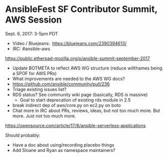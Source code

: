 # AnsibleFest SF Contributor Summit, AWS Session

Sept. 6, 2017: 3-5pm PDT

* Video / Bluejeans:  https://bluejeans.com/2390394613/
* IRC: #ansible-aws

https://public.etherpad-mozilla.org/p/ansible-summit-september-2017


* Update BOTMETA to reflect AWS WG structure (reduce willthames being a SPOF for AWS PRs)
* What improvements are needed to the AWS WG docs?
* https://github.com/ansible/community/pull/236
* Triage existing issues list?
* RDS status? See community wiki page (basically, RDS is massive)
  * Goal to start deprecation of existing rds module in 2.5
* break indirect dep of aws/core.py on ec2.py on boto
* Chat more in IRC about PRs, reviews, ideas, but not too much more. But more. Just not too much more.

https://opensource.com/article/17/8/ansible-serverless-applications

Should probably:

* Have a doc about using/recording placebo things
* Add Sloane and Ryan as namespace maintainers?
